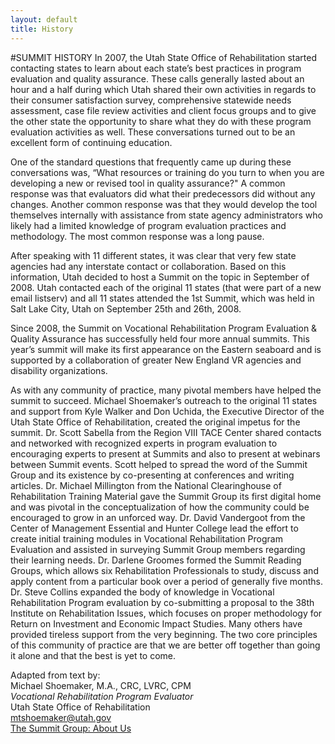 ```yaml
---
layout: default
title: History
---
```


#SUMMIT HISTORY
In 2007, the Utah State Office of Rehabilitation started contacting states to learn about each state’s best practices in program evaluation and quality assurance. These calls generally lasted about an hour and a half during which Utah shared their own activities in regards to their consumer satisfaction survey, comprehensive statewide needs assessment, case file review activities and client focus groups and to give the other state the opportunity to share what they do with these program evaluation activities as well. These conversations turned out to be an excellent form of continuing education.

One of the standard questions that frequently came up during these conversations was, “What resources or training do you turn to when you are developing a new or revised tool in quality assurance?" A common response was that evaluators did what their predecessors did without any changes. Another common response was that they would develop the tool themselves internally with assistance from state agency administrators who likely had a limited knowledge of program evaluation practices and methodology. The most common response was a long pause.

After speaking with 11 different states, it was clear that very few state agencies had any interstate contact or collaboration. Based on this information, Utah decided to host a Summit on the topic in September of 2008. Utah contacted each of the original 11 states (that were part of a new email listserv) and all 11 states attended the 1st Summit, which was held in Salt Lake City, Utah on September 25th and 26th, 2008. 

Since 2008, the Summit on Vocational Rehabilitation Program Evaluation & Quality Assurance has successfully held four more annual summits. This year’s summit will make its first appearance on the Eastern seaboard and is supported by a collaboration of greater New England VR agencies and disability organizations. 

As with any community of practice, many pivotal members have helped the summit to succeed.  Michael Shoemaker’s outreach to the original 11 states and support from Kyle Walker and Don Uchida, the Executive Director of the Utah State Office of Rehabilitation, created the original impetus for the summit. Dr. Scott Sabella from the Region VIII TACE Center shared contacts and networked with recognized experts in program evaluation to encouraging experts to present at Summits and also to present at webinars between Summit events. Scott helped to spread the word of the Summit Group and its existence by co-presenting at conferences and writing articles. Dr. Michael Millington from the National Clearinghouse of Rehabilitation Training Material gave the Summit Group its first digital home and was pivotal in the conceptualization of how the community could be encouraged to grow in an unforced way. Dr. David Vandergoot from the Center of Management Essential and Hunter College lead the effort to create initial training modules in Vocational Rehabilitation Program Evaluation and assisted in surveying Summit Group members regarding their learning needs. Dr. Darlene Groomes formed the Summit Reading Groups, which allows six Rehabilitation Professionals to study, discuss and apply content from a particular book over a period of generally five months. Dr. Steve Collins expanded the body of knowledge in Vocational Rehabilitation Program evaluation by co-submitting a proposal to the 38th Institute on Rehabilitation Issues, which focuses on proper methodology for Return on Investment and Economic Impact Studies. Many others have provided tireless support from the very beginning. The two core principles of this community of practice are that we are better off together than going it alone and that the best is yet to come.

Adapted from text by:  
Michael Shoemaker, M.A., CRC, LVRC, CPM  
*Vocational Rehabilitation Program Evaluator*  
Utah State Office of Rehabilitation  
<mtshoemaker@utah.gov>  
[The Summit Group: About Us](http://vocational-rehab.com/about-us/)